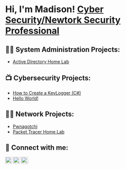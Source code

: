 <h1>Hi, I'm Madison! <a href="https://www.linkedin.com/in/madison-singleton777/">Cyber Security/Newtork Security Professional</a>
  
<h2>👨‍💻 System Administration Projects:</h2>

- [Active Directory Home Lab](https://github.com/KCluvvv/ActiveDirectoryLab/tree/main)

<h2>📺 Cybersecurity Projects:</h2>

- [How to Create a KeyLogger (C#)](https://www.youtube.com/watch?v=N-L9hklSlNk)
- [Hello World!](https://github.com/joshmadakor1/Algorithms-Practice)
  
<h2>👨‍💻 Network Projects:</h2>

  - [Pwnagotchi](https://github.com/joshmadakor1/Algorithms-Practice)
  - [Packet Tracer Home Lab](https://github.com/joshmadakor1/Algorithms-Practice)

<h2> 🤳 Connect with me:</h2>

[<img align="left" alt="JoshMadakor | Twitter" width="22px" src="https://cdn.jsdelivr.net/npm/simple-icons@v3/icons/twitter.svg" />][twitter]
[<img align="left" alt="JoshMadakor | LinkedIn" width="22px" src="https://cdn.jsdelivr.net/npm/simple-icons@v3/icons/linkedin.svg" />][linkedin]
[<img align="left" alt="JoshMadakor | Instagram" width="22px" src="https://cdn.jsdelivr.net/npm/simple-icons@v3/icons/instagram.svg" />][instagram]

[twitter]: https://twitter.com/MaddieSecOps
[instagram]: https://www.instagram.com/binaryempress/
[linkedin]: https://www.linkedin.com/in/madison-singleton777/

<!--
**KCluvvv/KCluvvv** is a ✨ _special_ ✨ repository because its `README.md` (this file) appears on your GitHub profile.

Here are some ideas to get you started:

- 🔭 I’m currently working on ...
- 🌱 I’m currently learning ...
- 👯 I’m looking to collaborate on ...
- 🤔 I’m looking for help with ...
- 💬 Ask me about ...
- 📫 How to reach me: ...
- 😄 Pronouns: ...
- ⚡ Fun fact: ...
-->
